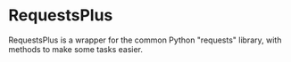 # RequestsPlus
RequestsPlus is a wrapper for the common Python "requests" library, with methods to make some tasks easier.
